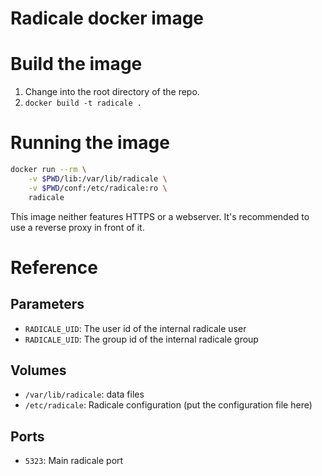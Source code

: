 # Radicale docker image

# Build the image

1. Change into the root directory of the repo.
1. `docker build -t radicale .`

# Running the image

```bash
docker run --rm \
    -v $PWD/lib:/var/lib/radicale \
    -v $PWD/conf:/etc/radicale:ro \
    radicale
```

This image neither features HTTPS or a webserver. It's recommended to use a reverse proxy in front of it.

# Reference

## Parameters

- `RADICALE_UID`: The user id of the internal radicale user
- `RADICALE_UID`: The group id of the internal radicale group

## Volumes

- `/var/lib/radicale`: data files
- `/etc/radicale`: Radicale configuration (put the configuration file here)

## Ports

- `5323`: Main radicale port
